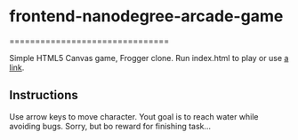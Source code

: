 # frontend-nanodegree-arcade-game
===============================

Simple HTML5 Canvas game, Frogger clone.
Run index.html to play or use [a link](http://oleges.github.io/frontend-nanodegree-arcade-game).

## Instructions

Use arrow keys to move character. Yout goal is to reach water while avoiding bugs.
Sorry, but bo reward for finishing task...
